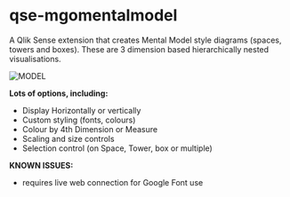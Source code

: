 # qse-mgomentalmodel
A Qlik Sense extension that creates Mental Model style diagrams (spaces, towers and boxes). These are 3 dimension based hierarchically nested visualisations.

![MODEL][MODEL]

[MODEL]: https://github.com/murraygm/qse-mgomentalmodel/raw/master/screensect/dog_clip.png "MODEL"

**Lots of options, including:**
* Display Horizontally or vertically
* Custom styling (fonts, colours)
* Colour by 4th Dimension or Measure
* Scaling and size controls
* Selection control (on Space, Tower, box or multiple)

**KNOWN ISSUES:**
* requires live web connection for Google Font use
